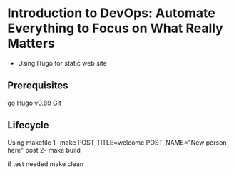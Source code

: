 # Introduction to DevOps: Automate Everything to Focus on What Really Matters

- Using Hugo for static web site

## Prerequisites

go Hugo v0.89
Git

## Lifecycle

Using makefile
1- make POST_TITLE=welcome POST_NAME="New person here" post
2- make build

if test needed
make clean
